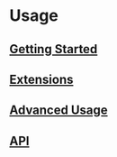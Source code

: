 # Usage

## [Getting Started](./?main=getting_started.md)

## [Extensions](./?main=extensions.md)

## [Advanced Usage](./?main=advanced.md)

## [API](./?main=api.md)